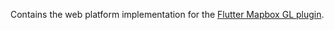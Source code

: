 Contains the web platform implementation for the [Flutter Mapbox GL plugin](https://github.com/ghalestrilo/maps).